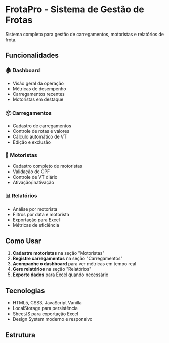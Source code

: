 # FrotaPro - Sistema de Gestão de Frotas

Sistema completo para gestão de carregamentos, motoristas e relatórios de frota.

## Funcionalidades

### 🏠 Dashboard
- Visão geral da operação
- Métricas de desempenho
- Carregamentos recentes
- Motoristas em destaque

### 📦 Carregamentos
- Cadastro de carregamentos
- Controle de rotas e valores
- Cálculo automático de VT
- Edição e exclusão

### 👥 Motoristas
- Cadastro completo de motoristas
- Validação de CPF
- Controle de VT diário
- Ativação/inativação

### 📊 Relatórios
- Análise por motorista
- Filtros por data e motorista
- Exportação para Excel
- Métricas de eficiência

## Como Usar

1. **Cadastre motoristas** na seção "Motoristas"
2. **Registre carregamentos** na seção "Carregamentos" 
3. **Acompanhe o dashboard** para ver métricas em tempo real
4. **Gere relatórios** na seção "Relatórios"
5. **Exporte dados** para Excel quando necessário

## Tecnologias

- HTML5, CSS3, JavaScript Vanilla
- LocalStorage para persistência
- SheetJS para exportação Excel
- Design System moderno e responsivo

## Estrutura
